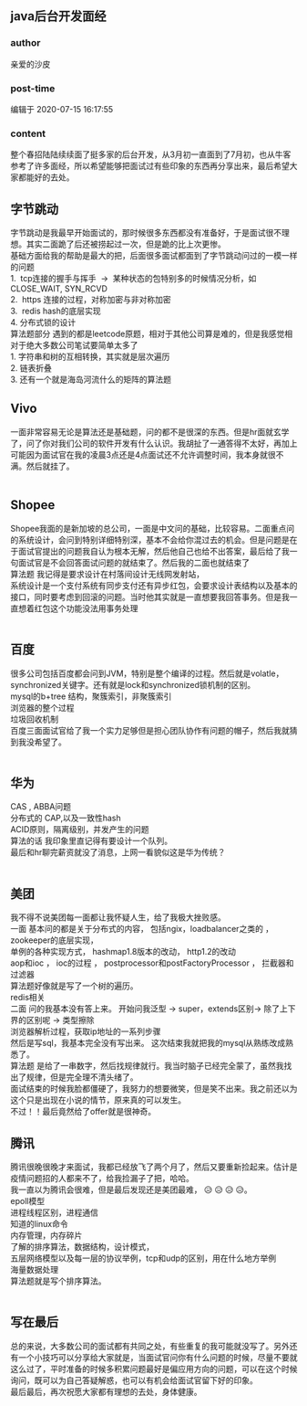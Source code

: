 ## java后台开发面经
### author 
亲爱的沙皮
### post-time 

编辑于  2020-07-15 16:17:55
### content 
<div class="post-topic-des nc-post-content">
 <div>
  整个春招陆陆续续面了挺多家的后台开发，从3月初一直面到了7月初，也从牛客参考了许多面经，所以希望能够把面试过有些印象的东西再分享出来，最后希望大家都能好的去处。
 </div>
 <h2>
  <strong>
   字节跳动
  </strong>
 </h2>
 <div>
  字节跳动是我最早开始面试的，那时候很多东西都没有准备好，于是面试很不理想。其实二面跪了后还被捞起过一次，但是跪的比上次更惨。
 </div>
 <div>
  基础方面给我的帮助是最大的把，后面很多面试都面到了字节跳动问过的一模一样的问题
 </div>
 <div>
  1.  tcp连接的握手与挥手  -&gt;  某种状态的包特别多的时候情况分析，如CLOSE_WAIT, SYN_RCVD
 </div>
 <div>
  2.  https 连接的过程，对称加密与非对称加密
 </div>
 <div>
  3.  redis hash的底层实现
 </div>
 <div>
  <span>
   4. 分布式锁的设计
  </span>
  <br/>
 </div>
 <div>
  算法题部分 遇到的都是leetcode原题，相对于其他公司算是难的，但是我感觉相对于绝大多数公司笔试要简单太多了
 </div>
 <div>
  1. 字符串和树的互相转换，其实就是层次遍历
 </div>
 <div>
  2. 链表折叠
 </div>
 <div>
  3. 还有一个就是海岛河流什么的矩阵的算法题
 </div>
 <div>
 </div>
 <h2>
  Vivo
 </h2>
 <div>
  一面非常容易无论是算法还是基础题，问的都不是很深的东西。但是hr面就玄学了，问了你对我们公司的软件开发有什么认识。我胡扯了一通答得不太好，再加上可能因为面试官在我的凌晨3点还是4点面试还不允许调整时间，我本身就很不满。然后就挂了。
 </div>
 <div>
  <br/>
 </div>
 <h2>
  Shopee
 </h2>
 <div>
  Shopee我面的是新加坡的总公司，一面是中文问的基础，比较容易。二面重点问的系统设计，会问到特别详细特别深，基本不会给你混过去的机会。但是问题是在于面试官提出的问题我自认为根本无解，然后他自己也给不出答案，最后给了我一句面试官是不会回答面试问题的就结束了。然后我的二面也就结束了
 </div>
 <div>
  算法题 我记得是要求设计在村落间设计无线网发射站，
 </div>
 <div>
  系统设计是一个支付系统有同步支付还有异步红包，会要求设计表结构以及基本的接口，同时要考虑到回滚的问题。当时他其实就是一直想要我回答事务。但是我一直想着红包这个功能没法用事务处理
 </div>
 <div>
  <br/>
 </div>
 <h2>
  百度
 </h2>
 <div>
  很多公司包括百度都会问到JVM，特别是整个编译的过程。然后就是volatle， synchronized关键字。还有就是lock和synchronized锁机制的区别。
 </div>
 <div>
  mysql的b+tree 结构，聚簇索引，非聚簇索引
 </div>
 <div>
  浏览器的整个过程
 </div>
 <div>
  <span>
   垃圾回收机制
  </span>
  <br/>
 </div>
 <div>
  百度三面面试官给了我一个实力足够但是担心团队协作有问题的帽子，然后我就猜到我没希望了。
 </div>
 <div>
  <br/>
 </div>
 <h2>
  华为
 </h2>
 <div>
  CAS , ABBA问题
 </div>
 <div>
  分布式的 CAP,以及一致性hash
 </div>
 <div>
  ACID原则，隔离级别，并发产生的问题
 </div>
 <div>
  算法的话 我印象里直记得有要设计一个队列。
 </div>
 <div>
  最后和hr聊完薪资就没了消息，上网一看貌似这是华为传统？
 </div>
 <div>
  <br/>
 </div>
 <h2>
  美团
 </h2>
 <div>
  我不得不说美团每一面都让我怀疑人生，给了我极大挫败感。
 </div>
 <div>
  一面 基本问的都是关于分布式的内容， 包括ngix，loadbalancer之类的 ，zookeeper的底层实现，
 </div>
 <div>
  单例的各种实现方式， hashmap1.8版本的改动， http1.2的改动
 </div>
 <div>
  aop和ioc ， ioc的过程 ， postprocessor和postFactoryProcessor ， 拦截器和过滤器
 </div>
 <div>
  算法题好像就是写了一个树的遍历。
 </div>
 <div>
  redis相关
 </div>
 <div>
  二面 问的我基本没有答上来。 开始问我泛型 -&gt; super，extends区别-&gt; 除了上下界的区别呢 -&gt; 类型擦除
 </div>
 <div>
  浏览器解析过程，获取ip地址的一系列步骤
 </div>
 <div>
  然后是写sql，我基本完全没有写出来。 这次结束我就把我的mysql从熟练改成熟悉了。
 </div>
 <div>
  算法题 是给了一串数字，然后找规律就行。我当时脑子已经完全蒙了，虽然我找出了规律，但是完全理不清头绪了。
 </div>
 <div>
  面试结束的时候我脸都僵硬了，我努力的想要微笑，但是笑不出来。我之前还以为这个只是出现在小说的情节，原来真的可以发生。
 </div>
 <div>
  不过！！最后竟然给了offer就是很神奇。
 </div>
 <h2>
  腾讯
 </h2>
 <div>
  腾讯很晚很晚才来面试，我都已经放飞了两个月了，然后又要重新捡起来。估计是疫情问题招的人都来不了，给我捡漏子了把，哈哈。
 </div>
 <div>
  我一直以为腾讯会很难，但是最后发现还是美团最难，
  <span>
   😥
  </span>
  <span>
   😥
  </span>
  <span>
   😥
  </span>
  <span>
   😥。
  </span>
 </div>
 <div>
  <span>
   epoll模型
  </span>
 </div>
 <div>
  <span>
   进程线程区别，进程通信
  </span>
 </div>
 <div>
  <span>
   知道的linux命令
  </span>
 </div>
 <div>
  <span>
   内存管理，内存碎片
  </span>
 </div>
 <div>
  <span>
   了解的排序算法，数据结构，设计模式，
  </span>
 </div>
 <div>
  <span>
   五层网络模型以及每一层的协议举例，tcp和udp的区别，用在什么地方举例
  </span>
 </div>
 <div>
  <span>
   海量数据处理
  </span>
 </div>
 <div>
  <span>
   算法题就是写个排序算法。
  </span>
 </div>
 <div>
  <span style="font-weight: 600;">
   <br/>
  </span>
 </div>
 <h2>
  <span style="font-weight: 600;">
   写在最后
  </span>
 </h2>
 <div>
  总的来说，大多数公司的面试都有共同之处，有些重复的我可能就没写了。另外还有一个小技巧可以分享给大家就是，当面试官问你有什么问题的时候，尽量不要就这么过了，平时准备的时候多积累问题最好是偏应用方向的问题，可以在这个时候询问，既可以为自己答疑解惑，也可以有机会给面试官留下好的印象。
 </div>
 <div>
  最后最后，再次祝愿大家都有理想的去处，身体健康。
 </div>
</div>
